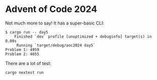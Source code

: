 # Advent of Code 2024

Not much more to say! It has a super-basic CLI:

```
$ cargo run -- day5
    Finished `dev` profile [unoptimized + debuginfo] target(s) in 0.08s
     Running `target/debug/aoc2024 day5`
Problem 1: 4959
Problem 2: 4655
```

There are a lot of test:

```
cargo nextest run
```


